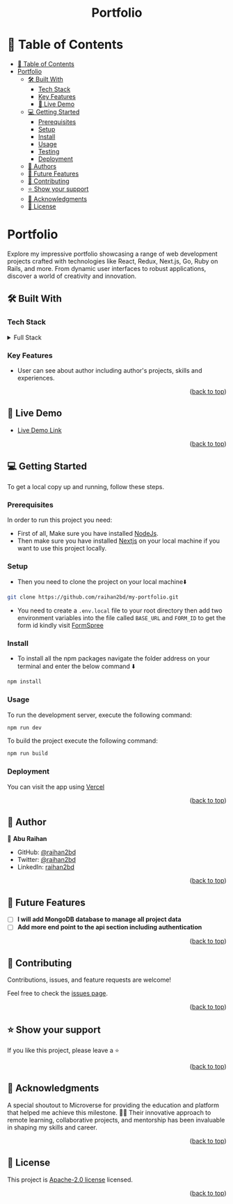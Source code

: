 <a name="readme-top"></a>
<h1 align='center'>Portfolio</h1>


# 📗 Table of Contents

- [📗 Table of Contents](#-table-of-contents)
- [ Portfolio ](#-portfolio-)
  - [🛠 Built With ](#-built-with-)
    - [Tech Stack ](#tech-stack-)
    - [Key Features ](#key-features-)
    - [🚀 Live Demo](#live-demo)
  - [💻 Getting Started ](#-getting-started-)
    - [Prerequisites](#prerequisites)
    - [Setup](#setup)
    - [Install](#install)
    - [Usage](#usage)
    - [Testing](#testing)
    - [Deployment](#deployment)
  - [👥 Authors ](#-authors-)
  - [🔭 Future Features ](#-future-features-)
  - [🤝 Contributing ](#-contributing-)
  - [⭐️ Show your support ](#️-show-your-support-)
  - [🙏 Acknowledgments ](#-acknowledgments-)
  - [📝 License ](#-license-)


# Portfolio <a name="about-project"></a>
Explore my impressive portfolio showcasing a range of web development projects crafted with technologies like React, Redux, Next.js, Go, Ruby on Rails, and more. From dynamic user interfaces to robust applications, discover a world of creativity and innovation.

## 🛠 Built With <a name="built-with"></a>
### Tech Stack <a name="tech-stack"></a>

<details>
  <summary>Full Stack</summary>
  <ul>
    <li>Nextjs</li>
    <li>Reactjs</li>
    <li>Tailwind CSS</li>
    <li>JAVASCRIPT</li>
    <li>Html</li>
    <li>CSS</li>
  </ul>
</details>


### Key Features <a name="key-features"></a>

- User can see about author including author's projects, skills and experiences.

<p align="right">(<a href="#readme-top">back to top</a>)</p>

## 🚀 Live Demo <a name="live-demo"></a>

- [Live Demo Link](https://portfolio-raihan2bd.vercel.app/)

<p align="right">(<a href="#readme-top">back to top</a>)</p>

## 💻 Getting Started <a name="getting-started"></a>

To get a local copy up and running, follow these steps.

### Prerequisites

In order to run this project you need:
- First of all, Make sure you have installed [NodeJs](https://nodejs.org).
- Then make sure you have installed [Nextjs](https://nextjs.org/) on your local machine if you want to use this project locally.

### Setup

- Then you need to clone the project on your local machine⬇️
``` bash
git clone https://github.com/raihan2bd/my-portfolio.git
```
- You need to create a `.env.local` file to your root directory then add two environment variables into the file called `BASE_URL` and `FORM_ID` to get the form id kindly visit [FormSpree](https://formspree.io/)


### Install

- To install all the npm packages navigate the folder address on your terminal and enter the below command ⬇️
``` bash
npm install
```

### Usage

To run the development server, execute the following command:

```sh
npm run dev
```

To build the project execute the following command:
```sh
npm run build
```

### Deployment

You can visit the app using [Vercel](https://vercel.com/)

<p align="right">(<a href="#readme-top">back to top</a>)</p>


## 👥 Author <a name="author"></a>

👤 **Abu Raihan**

- GitHub: [@raihan2bd](https://github.com/raihan2bd)
- Twitter: [@raihan2bd](https://twitter.com/raihan2bd)
- LinkedIn: [raihan2bd](https://linkedin.com/in/raihan2bd)

<p align="right">(<a href="#readme-top">back to top</a>)</p>


## 🔭 Future Features <a name="future-features"></a>

- [ ] **I will add MongoDB database to manage all project data**
- [ ] **Add more end point to the api section including authentication**

<p align="right">(<a href="#readme-top">back to top</a>)</p>


## 🤝 Contributing <a name="contributing"></a>

Contributions, issues, and feature requests are welcome!

Feel free to check the [issues page](https://github.com/raihan2bd/my-portfolio/issues).

<p align="right">(<a href="#readme-top">back to top</a>)</p>


## ⭐️ Show your support <a name="support"></a>

If you like this project, please leave a ⭐️

<p align="right">(<a href="#readme-top">back to top</a>)</p>


## 🙏 Acknowledgments <a name="acknowledgements"></a>

A special shoutout to Microverse for providing the education and platform that helped me achieve this milestone. 👨‍💻 Their innovative approach to remote learning, collaborative projects, and mentorship has been invaluable in shaping my skills and career.

<p align="right">(<a href="#readme-top">back to top</a>)</p>


## 📝 License <a name="license"></a>

This project is [Apache-2.0 license](./LICENSE) licensed.

<p align="right">(<a href="#readme-top">back to top</a>)</p>
